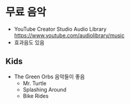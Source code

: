 # 무료 음악
* YouTube Creator Studio Audio Library https://www.youtube.com/audiolibrary/music
* 효과음도 있음

## Kids
* The Green Orbs 음악들이 좋음
  * Mr. Turtle
  * Splashing Around
  * Bike Rides
